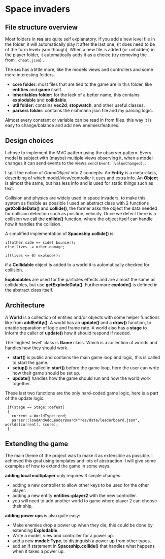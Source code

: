 # Space invaders
## File structure overview
Most folders in **res** are quite self explanatory. If you add a new level file in the folder, it will automatically play it after the last one, (it does need to be of the form level`x`.json though). When a new file is added (or unhidden) in the player folder, it automatically adds it as a choice (try removing the `.` from `.cheat.json`) .

The **src** has a little more, like the models.views and controllers and some more interesting folders.

- **core folder:** most files that are tied to the game are in this folder, like **entities** and **game** itself.
- **inheritables folder:** for the lack of a better name, this contains **explodable** and **collidable**.
- **util folder:** contains **vec2d**, **stopwatch**, and other useful classes.
- **parsers folder:** contains the nlohmann json file and my parsing logic.

Almost every constant or variable can be read in from files. this way it is easy to change/balance and add new enemies/features.

## Design choices
I chose to implement the MVC pattern using the observer pattern. Every model is subject with (maybe) multiple views observing it, when a model changes it can send events to the views `send(Event::valueChanged);`. 

I split the notion of *GameObject* into 2 concepts:
An **Entity** is a meta-class, describing of which model/view/controller it uses and extra info.
An  **Object** is almost the same, but has less info and is used for static things such as text.

Collision and physics are widely used in space invaders, to make this system as flexible as possible I used an abstract class with 2 functions **getCollideData()** and **collide()**, the former asks the object the data needed for collision detection such as position, velocity. Once we detect there is a collision we call the **collide()** function, where the object itself can handle how it handles the collision. 

A simplified implementation of **Spaceship.collide()** is: 

    if(other.side == side) bounce(); 
    else lives -= other.damage; 
    
    if(lives <= 0) explode();


if a **Collidable** object is added to a world it is automatically checked for collision.

**Explodables** are used for the particles effects and are almost the same as collidables, but use **getExplodeData()**. Furthermore **explode()** is defined in the abstract class itself.

## Architecture
A **World** is a collection of entities and/or objects with some helper functions like from **addEntity()**. A world has an **update()** and a **draw()** function, to enable separation of logic and frame rate. A world also has a **stage** to inform the caller of **update()** how it should respond if needed.

The 'highest level' class is **Game** class. Which is a collection of worlds and handles how they should work. 
- **start()** is public and contains the main game loop and logic, this is called to start the game.
- **setup()** is called in **start()** before the game loop, here the user can write how their game should be set up.
- **update()** handles how the game should run and how the world work together.

These last two functions are the only hard-coded game logic, here is a part of the update logic.

     if(stage == Stage::defeat)  
     {  
	   current = WorldType::end;  
	   parser::loadAndAddLeaderBoard("res/data/leaderboard.json", worlds[current], score);  
     }
	

## Extending the game
The main theme of the project was to make it as extensible as possible. I achieved this goal using templates and lots of abstraction. I will give some examples of how to extend the game in some ways.

**adding local multiplayer** only requires 3 simple changes:
- adding a new controller to allow other keys to be used for the other player.
- adding a new entity **entities::player2** with the new controller.
- you will need to add another world to game where player 2 can choose their ship.

**adding power ups** is also quite easy:
- Make enemies drop a power up when they die, this could be done by extending **Explodable**.
- Write a model, view and controller for a power up.
- add a new **model::Type**, to distinguish a power up from other types.
- add an if statement in **Spaceship.collide()** that handles what happens when it takes a power up.
